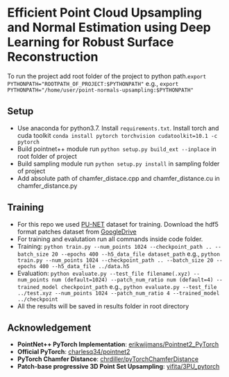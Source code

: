 # Efficient Point Cloud Upsampling and Normal Estimation using Deep Learning for Robust Surface Reconstruction

To run the project add root folder of the project to python path.```export PYTHONPATH="ROOTPATH_OF_PROJECT:$PYTHONPATH"``` e.g., ```export PYTHONPATH="/home/user/point-normals-upsampling:$PYTHONPATH"```

## Setup
- Use anaconda for python3.7. Install ```requirements.txt```. Install torch and cuda toolkit ```conda install pytorch torchvision cudatoolkit=10.1 -c pytorch```
- Build pointnet++ module run ```python setup.py build_ext --inplace``` in root folder of project
- Build sampling module run ```python setup.py install``` in sampling folder of project
- Add absolute path of chamfer_distace.cpp and chamfer_distance.cu in chamfer_distance.py

## Training

- For this repo we used [PU-NET](https://github.com/yulequan/PU-Net) dataset for training. Download the hdf5 format patches dataset from [GoogleDrive](https://drive.google.com/file/d/1wMtNGvliK_pUTogfzMyrz57iDb_jSQR8/view?usp=sharing)
- For training and evalutation run all commands inside code folder.
- Training: ```python train.py --num_points 1024 --checkpoint_path .. --batch_size 20 --epochs 400 --h5_data_file dataset_path``` e.g., ```python train.py --num_points 1024 --checkpoint_path .. --batch_size 20 --epochs 400 --h5_data_file ../data.h5```
- Evaluation: ```python evaluate.py --test_file filename(.xyz) --num_points num (default=1024) --patch_num_ratio num (default=4) --trained_model checkpoint_path``` e.g., ```python evaluate.py --test_file ../test.xyz --num_points 1024 --patch_num_ratio 4 --trained_model ../checkpoint```
- All the results will be saved in results folder in root directory

## Acknowledgement
- **PointNet++ PyTorch Implementation**: [erikwijmans/Pointnet2_PyTorch](https://github.com/erikwijmans/Pointnet2_PyTorch)
- **Official PyTorch**: [charlesq34/pointnet2](https://github.com/charlesq34/pointnet2)
- **PyTorch Chamfer Distance**: [chrdiller/pyTorchChamferDistance](https://github.com/chrdiller/pyTorchChamferDistance)
- **Patch-base progressive 3D Point Set Upsampling**: [yifita/3PU_pytorch](https://github.com/yifita/3PU_pytorch)
